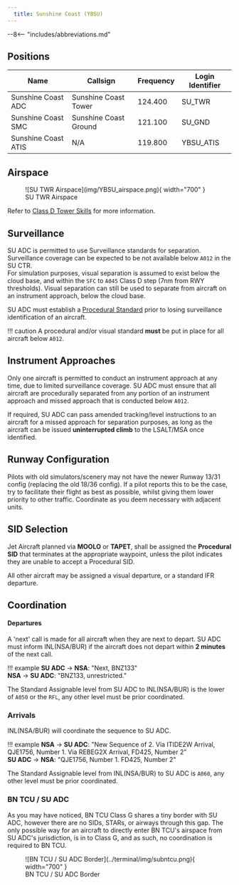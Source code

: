 ```yaml
---
  title: Sunshine Coast (YBSU)
---
```


--8<-- "includes/abbreviations.md"

## Positions

| Name | Callsign | Frequency | Login Identifier |
| ---- | -------- | --------- | ---------------- |
| Sunshine Coast ADC | Sunshine Coast Tower | 124.400 | SU_TWR |
| Sunshine Coast SMC | Sunshine Coast Ground | 121.100 | SU_GND |
| Sunshine Coast ATIS | N/A | 119.800 | YBSU_ATIS |

## Airspace

<figure markdown>
![SU TWR Airspace](img/YBSU_airspace.png){ width="700" }
  <figcaption>SU TWR Airspace</figcaption>
</figure>

Refer to [Class D Tower Skills](../../controller-skills/classdtwr) for more information.

## Surveillance
SU ADC is permitted to use Surveillance standards for separation. Surveillance coverage can be expected to be not available below `A012` in the SU CTR.  
For simulation purposes, visual separation is assumed to exist below the cloud base, and within the `SFC` to `A045` Class D step (7nm from RWY thresholds). Visual separation can still be used to separate from aircraft on an instrument approach, below the cloud base.

SU ADC must establish a [Procedural Standard](../../controller-skills/classdtwr/#standards) prior to losing surveillance identification of an aircraft.

!!! caution
    A procedural and/or visual standard **must** be put in place for all aircraft below `A012`.

## Instrument Approaches
Only one aircraft is permitted to conduct an instrument approach at any time, due to limited surveillance coverage. SU ADC must ensure that all aircraft are procedurally separated from any portion of an instrument approach and missed approach that is conducted below `A012`.  

If required, SU ADC can pass amended tracking/level instructions to an aircraft for a missed approach for separation purposes, as long as the aircraft can be issued **uninterrupted climb** to the LSALT/MSA once identified.
## Runway Configuration
Pilots with old simulators/scenery may not have the newer Runway 13/31 config (replacing the old 18/36 config). If a pilot reports this to be the case, try to facilitate their flight as best as possible, whilst giving them lower priority to other traffic. Coordinate as you deem necessary with adjacent units.
## SID Selection

Jet Aircraft planned via **MOOLO** or **TAPET**, shall be assigned the **Procedural SID** that terminates at the appropriate waypoint, unless the pilot indicates they are unable to accept a Procedural SID.

All other aircraft may be assigned a visual departure, or a standard IFR departure.

## Coordination
#### Departures
A 'next' call is made for all aircraft when they are next to depart. SU ADC must inform INL(NSA/BUR) if the aircraft does not depart within **2 minutes** of the next call.

!!! example
    <span class="hotline">**SU ADC** -> **NSA**</span>: "Next, BNZ133"  
    <span class="hotline">**NSA** -> **SU ADC**</span>: "BNZ133, unrestricted."    

The Standard Assignable level from SU ADC to INL(NSA/BUR) is the lower of `A050` or the `RFL`, any other level must be prior coordinated.

### Arrivals
INL(NSA/BUR) will coordinate the sequence to SU ADC.

!!! example
    <span class="coldline">**NSA** -> **SU ADC**</span>: "New Sequence of 2. Via ITIDE2W Arrival, QJE1756, Number 1. Via REBEG2X Arrival, FD425, Number 2”  
    <span class="coldline">**SU ADC** -> **NSA**</span>: "QJE1756, Number 1. FD425, Number 2"  

The Standard Assignable level from INL(NSA/BUR) to SU ADC is `A060`, any other level must be prior coordinated.
### BN TCU / SU ADC

As you may have noticed, BN TCU Class G shares a tiny border with SU ADC, however there are no SIDs, STARs, or airways through this gap. The only possible way for an aircraft to directly enter BN TCU's airspace from SU ADC's jurisdiction, is in to Class G, and as such, no coordination is required to BN TCU.

<figure markdown>
![BN TCU / SU ADC Border](../terminal/img/subntcu.png){ width="700" }
  <figcaption>BN TCU / SU ADC Border</figcaption>
</figure>
